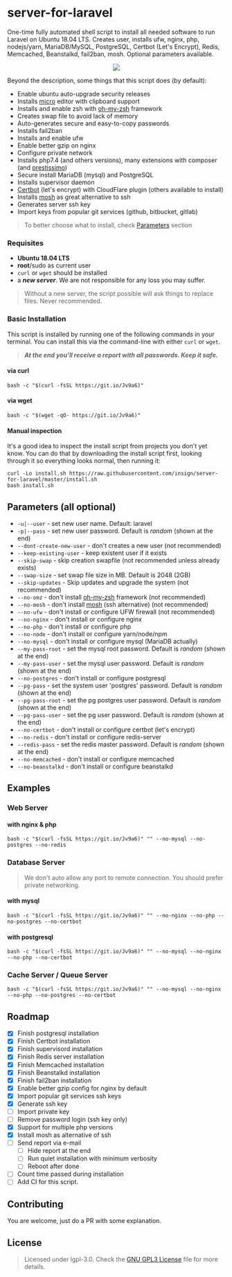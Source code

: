# server-for-laravel
One-time fully automated shell script to install all needed software to run Laravel on Ubuntu 18.04 LTS. Creates user, installs ufw, nginx, php, nodejs/yarn, MariaDB/MySQL, PostgreSQL, Certbot (Let's Encrypt), Redis, Memcached, Beanstalkd, fail2ban, mosh. Optional parameters available.

<p align="center">
  <a href="https://asciinema.org/a/311864"><img src="https://cdn.jsdelivr.net/gh/insign/server-for-laravel/demo.svg"></a>
</p>

Beyond the description, some things that this script does (by default):
- Enable ubuntu auto-upgrade security releases
- Installs [micro](https://micro-editor.github.io/) editor with clipboard support
- Installs and enable zsh with [oh-my-zsh](https://ohmyz.sh/) framework
- Creates swap file to avoid lack of memory
- Auto-generates secure and easy-to-copy passwords
- Installs fail2ban
- Installs and enable ufw
- Enable better gzip on nginx
- Configure private network
- Installs php7.4 (and others versions), many extensions with composer (and [prestissimo](https://github.com/hirak/prestissimo))
- Secure install MariaDB (mysql) and PostgreSQL
- Installs supervisor daemon
- [Certbot](https://certbot.eff.org/) (let's encrypt) with CloudFlare plugin (others available to install)
- Installs [mosh](https://mosh.org/) as great alternative to ssh
- Generates server ssh key
- Import keys from popular git services (github, bitbucket, gitlab)

 

>To better choose what to install, check [Parameters](#parameters-all-optional) section

### Requisites
- **Ubuntu 18.04 LTS**
- **root**/sudo as current user
- `curl` or `wget` should be installed
- a **_new server_**. We are not responsible for any loss you may suffer.

> Without a new server, the script possible will ask things to replace files. Never recommended.

### Basic Installation

This script is installed by running one of the following commands in your terminal. You can install this via the command-line with either `curl` or `wget`.

>**_At the end you'll receive a report with all passwords. Keep it safe._**
#### via curl

```shell
bash -c "$(curl -fsSL https://git.io/Jv9a6)"
```

#### via wget

```shell
bash -c "$(wget -qO- https://git.io/Jv9a6)"
```
#### Manual inspection

It's a good idea to inspect the install script from projects you don't yet know. You can do
that by downloading the install script first, looking through it so everything looks normal,
then running it:

```shell
curl -Lo install.sh https://raw.githubusercontent.com/insign/server-for-laravel/master/install.sh
bash install.sh
```

## Parameters (all optional)
* `-u|--user` - set new user name. Default: laravel
* `-p|--pass` - set new user password. Default is _random_ (shown at the end)
* `--dont-create-new-user` - don't creates a new user (not recommended)
* `--keep-existing-user` - keep existent user if it exists
* `--skip-swap` - skip creation swapfile (not recommended unless already exists)
* `--swap-size` - set swap file size in MB. Default is 2048 (2GB)
* `--skip-updates` - Skip updates and upgrade the system (not recommended)
* `--no-omz` - don't install [oh-my-zsh](https://ohmyz.sh/) framework (not recommended)
* `--no-mosh` - don't install [mosh](https://mosh.org) (ssh alternative) (not recommended)
* `--no-ufw` - don't install or configure UFW firewall (not recommended)
* `--no-nginx` - don't install or configure nginx
* `--no-php` - don't install or configure php
* `--no-node` - don't install or configure yarn/node/npm
* `--no-mysql` - don't install or configure mysql (MariaDB actually)
* `--my-pass-root` - set the mysql root password. Default is _random_ (shown at the end)
* `--my-pass-user` - set the mysql user password. Default is _random_ (shown at the end)
* `--no-postgres` - don't install or configure postgresql
* `--pg-pass` - set the system user 'postgres' password. Default is _random_ (shown at the end) 
* `--pg-pass-root` - set the pg postgres user password. Default is _random_ (shown at the end)
* `--pg-pass-user` - set the pg user password. Default is _random_ (shown at the end)
* `--no-certbot` - don't install or configure certbot (let's encrypt)
* `--no-redis` - don't install or configure redis-server
* `--redis-pass` - set the redis master password. Default is _random_ (shown at the end)
* `--no-memcached` - don't install or configure memcached
* `--no-beanstalkd` - don't install or configure beanstalkd

## Examples
### Web Server
#### with nginx & php
```shell
bash -c "$(curl -fsSL https://git.io/Jv9a6)" "" --no-mysql --no-postgres --no-redis
```
### Database Server
> We don't auto allow any port to remote connection. You should prefer private networking.
#### with mysql
```shell
bash -c "$(curl -fsSL https://git.io/Jv9a6)" "" --no-nginx --no-php --no-postgres --no-certbot
```
#### with postgresql
```shell
bash -c "$(curl -fsSL https://git.io/Jv9a6)" "" --no-mysql --no-nginx --no-php --no-certbot
```
### Cache Server / Queue Server
```shell
bash -c "$(curl -fsSL https://git.io/Jv9a6)" "" --no-mysql --no-nginx --no-php --no-postgres --no-certbot
```


## Roadmap
- [X] Finish postgresql installation
- [X] Finish Certbot installation
- [X] Finish supervisord installation
- [X] Finish Redis server installation
- [X] Finish Memcached installation
- [X] Finish Beanstalkd installation
- [X] Finish fail2ban installation
- [X] Enable better gzip config for nginx by default
- [X] Import popular git services ssh keys
- [X] Generate ssh key
- [ ] Import private key
- [ ] Remove password login (ssh key only)
- [X] Support for multiple php versions
- [X] Install mosh as alternative of ssh
- [ ] Send report via e-mail
  - [ ] Hide report at the end
  - [ ] Run quiet installation with minimum verbosity
  - [ ] Reboot after done
- [ ] Count time passed during installation
- [ ] Add CI for this script.

## Contributing
You are welcome, just do a PR with some explanation.

## License
> Licensed under lgpl-3.0. Check the [GNU GPL3 License](./LICENSE) file for more details.
